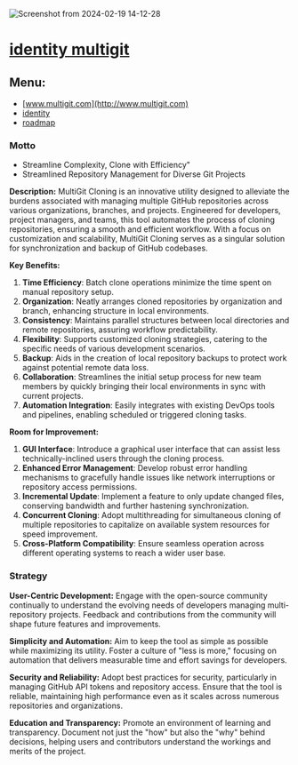 ![Screenshot from 2024-02-19 14-12-28](https://github.com/multigit-com/python/assets/5669657/3bf51648-2967-455d-ba38-9cd1967765be)


# [identity multigit](http://identity.multigit.com)
 
## Menu:

+ [www.multigit.com](http://www.multigit.com)
+ [identity](http://identity.multigit.com)
+ [roadmap](http://roadmap.multigit.com)


### Motto
+ Streamline Complexity, Clone with Efficiency"
+ Streamlined Repository Management for Diverse Git Projects

**Description:**
MultiGit Cloning is an innovative utility designed to alleviate the burdens associated with managing multiple GitHub repositories across various organizations, branches, and projects. Engineered for developers, project managers, and teams, this tool automates the process of cloning repositories, ensuring a smooth and efficient workflow. With a focus on customization and scalability, MultiGit Cloning serves as a singular solution for synchronization and backup of GitHub codebases.

**Key Benefits:**

1. **Time Efficiency**: Batch clone operations minimize the time spent on manual repository setup.
2. **Organization**: Neatly arranges cloned repositories by organization and branch, enhancing structure in local environments.
3. **Consistency**: Maintains parallel structures between local directories and remote repositories, assuring workflow predictability.
4. **Flexibility**: Supports customized cloning strategies, catering to the specific needs of various development scenarios.
5. **Backup**: Aids in the creation of local repository backups to protect work against potential remote data loss.
6. **Collaboration**: Streamlines the initial setup process for new team members by quickly bringing their local environments in sync with current projects.
7. **Automation Integration**: Easily integrates with existing DevOps tools and pipelines, enabling scheduled or triggered cloning tasks.

**Room for Improvement:**

1. **GUI Interface**: Introduce a graphical user interface that can assist less technically-inclined users through the cloning process.
2. **Enhanced Error Management**: Develop robust error handling mechanisms to gracefully handle issues like network interruptions or repository access permissions.
3. **Incremental Update**: Implement a feature to only update changed files, conserving bandwidth and further hastening synchronization.
4. **Concurrent Cloning**: Adopt multithreading for simultaneous cloning of multiple repositories to capitalize on available system resources for speed improvement.
5. **Cross-Platform Compatibility**: Ensure seamless operation across different operating systems to reach a wider user base.





### Strategy

**User-Centric Development:**
Engage with the open-source community continually to understand the evolving needs of developers managing multi-repository projects. Feedback and contributions from the community will shape future features and improvements.

**Simplicity and Automation:**
Aim to keep the tool as simple as possible while maximizing its utility. Foster a culture of "less is more," focusing on automation that delivers measurable time and effort savings for developers.

**Security and Reliability:**
Adopt best practices for security, particularly in managing GitHub API tokens and repository access. Ensure that the tool is reliable, maintaining high performance even as it scales across numerous repositories and organizations.

**Education and Transparency:**
Promote an environment of learning and transparency. Document not just the "how" but also the "why" behind decisions, helping users and contributors understand the workings and merits of the project. 

